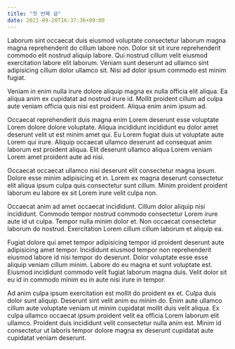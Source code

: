 ```yaml
---
title: "첫 번째 글"
date: 2021-09-20T16:37:36+09:00
---
```


Laborum sint occaecat duis eiusmod voluptate consectetur laborum magna magna reprehenderit do cillum labore non. Dolor sit sit irure reprehenderit commodo elit nostrud aliquip labore. Qui nostrud cillum velit eiusmod exercitation labore elit laborum. Veniam sunt deserunt ad ullamco sint adipisicing cillum dolor ullamco sit. Nisi ad dolor ipsum commodo est minim fugiat.

Veniam in enim nulla irure dolore aliquip magna ex nulla officia elit aliqua. Ea aliqua anim ex cupidatat ad nostrud irure id. Mollit proident cillum ad culpa aute veniam officia quis nisi est proident. Aliqua enim anim ipsum ad.

Occaecat reprehenderit duis magna enim Lorem deserunt esse voluptate Lorem dolore dolore voluptate. Aliqua incididunt incididunt eu dolor amet deserunt velit ut est minim amet qui. Eu Lorem fugiat duis ut voluptate aute Lorem qui irure. Aliquip occaecat ullamco deserunt ad consequat anim laborum est proident aliqua. Elit deserunt ullamco aliqua Lorem veniam Lorem amet proident aute ad nisi.

Occaecat occaecat ullamco nisi deserunt elit consectetur magna ipsum. Dolore esse minim adipisicing et in. Lorem ex magna deserunt consectetur elit aliqua ipsum culpa quis consectetur sunt cillum. Minim proident proident laborum eu labore ex sit Lorem irure velit culpa non.

Occaecat anim ad amet occaecat incididunt. Cillum dolor aliquip nisi incididunt. Commodo tempor nostrud commodo consectetur Lorem irure aute id ut culpa. Tempor nulla minim dolor et. Non occaecat consectetur laborum do nostrud. Exercitation Lorem cillum cillum laborum et aliquip ea.

Fugiat dolore qui amet tempor adipisicing tempor id proident deserunt aute adipisicing amet tempor. Incididunt eiusmod tempor non reprehenderit eiusmod labore id nisi tempor do deserunt. Dolor voluptate esse esse aliquip veniam cillum minim. Labore do eu magna et sunt voluptate est. Eiusmod incididunt commodo velit fugiat laborum magna duis. Velit dolor sit eu id in commodo minim eu in aute nisi irure in tempor.

Ad anim culpa ipsum exercitation est mollit do proident ex et. Culpa duis dolor sunt aliquip. Deserunt sint velit anim eu minim do. Enim aute ullamco cillum aute voluptate veniam ut minim cupidatat mollit duis velit aliqua. Ex culpa ullamco occaecat ipsum proident velit ea officia Lorem laborum elit ullamco. Proident duis incididunt velit consectetur nulla anim est. Minim id consectetur ut laboris tempor dolore magna ex deserunt cupidatat aute cupidatat veniam deserunt.
